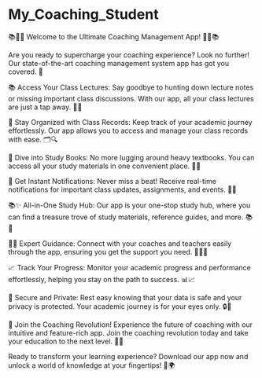 # My_Coaching_Student
📚📅📢 Welcome to the Ultimate Coaching Management App! 📢📅📚

Are you ready to supercharge your coaching experience? Look no further! Our state-of-the-art coaching management system app has got you covered. 🚀

📚 Access Your Class Lectures:
Say goodbye to hunting down lecture notes or missing important class discussions. With our app, all your class lectures are just a tap away. 📝✨

📅 Stay Organized with Class Records:
Keep track of your academic journey effortlessly. Our app allows you to access and manage your class records with ease. 🗂️🔍

📖 Dive into Study Books:
No more lugging around heavy textbooks. You can access all your study materials in one convenient place. 📖🤓

🔔 Get Instant Notifications:
Never miss a beat! Receive real-time notifications for important class updates, assignments, and events. 📲🔔

📚✨ All-in-One Study Hub:
Our app is your one-stop study hub, where you can find a treasure trove of study materials, reference guides, and more. 📚🌟

👨‍🏫 Expert Guidance:
Connect with your coaches and teachers easily through the app, ensuring you get the support you need. 🤝👨‍🏫

📈 Track Your Progress:
Monitor your academic progress and performance effortlessly, helping you stay on the path to success. 📊📈

🔐 Secure and Private:
Rest easy knowing that your data is safe and your privacy is protected. Your academic journey is for your eyes only. 🔒🔐

🎉 Join the Coaching Revolution!
Experience the future of coaching with our intuitive and feature-rich app. Join the coaching revolution today and take your education to the next level. 🚀🌟

Ready to transform your learning experience? Download our app now and unlock a world of knowledge at your fingertips! 📲🌍
